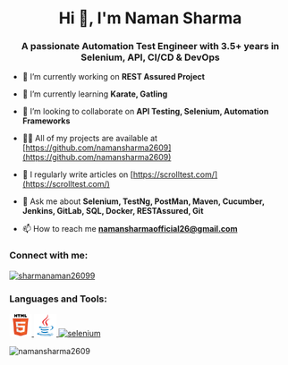 <h1 align="center">Hi 👋, I'm Naman Sharma</h1>
<h3 align="center">A passionate Automation Test Engineer with 3.5+ years in Selenium, API, CI/CD & DevOps</h3>



- 🔭 I’m currently working on **REST Assured Project**

- 🌱 I’m currently learning **Karate, Gatling**

- 👯 I’m looking to collaborate on **API Testing, Selenium, Automation Frameworks**

- 👨‍💻 All of my projects are available at [https://github.com/namansharma2609](https://github.com/namansharma2609)

- 📝 I regularly write articles on [https://scrolltest.com/](https://scrolltest.com/)

- 💬 Ask me about **Selenium, TestNg, PostMan, Maven, Cucumber, Jenkins, GitLab, SQL, Docker, RESTAssured, Git**

- 📫 How to reach me **namansharmaofficial26@gmail.com**

<h3 align="left">Connect with me:</h3>
<p align="left">
<a href="https://www.hackerrank.com/sharmanaman26099" target="blank"><img align="center" src="https://raw.githubusercontent.com/rahuldkjain/github-profile-readme-generator/master/src/images/icons/Social/hackerrank.svg" alt="sharmanaman26099" height="30" width="40" /></a>
</p>

<h3 align="left">Languages and Tools:</h3>
<p align="left"> <a href="https://www.w3.org/html/" target="_blank" rel="noreferrer"> <img src="https://raw.githubusercontent.com/devicons/devicon/master/icons/html5/html5-original-wordmark.svg" alt="html5" width="40" height="40"/> </a> <a href="https://www.java.com" target="_blank" rel="noreferrer"> <img src="https://raw.githubusercontent.com/devicons/devicon/master/icons/java/java-original.svg" alt="java" width="40" height="40"/> </a> <a href="https://www.selenium.dev" target="_blank" rel="noreferrer"> <img src="https://raw.githubusercontent.com/detain/svg-logos/780f25886640cef088af994181646db2f6b1a3f8/svg/selenium-logo.svg" alt="selenium" width="40" height="40"/> </a> </p>

<p><img align="center" src="https://github-readme-stats.vercel.app/api/top-langs?username=namansharma2609&show_icons=true&locale=en&layout=compact" alt="namansharma2609" /></p>
